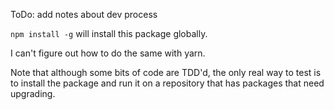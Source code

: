 ToDo: add notes about dev process

`npm install -g` will install this package globally.

I can't figure out how to do the same with yarn.

Note that although some bits of code are TDD'd, the only real way to test is to install the package and run it on a repository that has packages that need upgrading.
